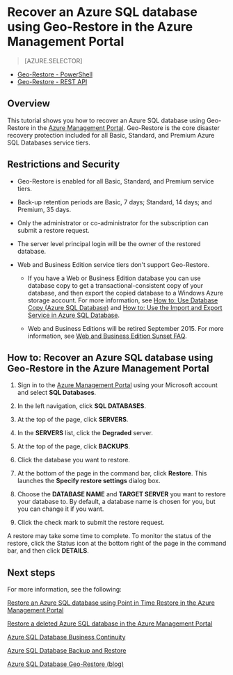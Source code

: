 <properties 
   pageTitle="Recover an Azure SQL database using Geo-Restore in the Azure Management Portal" 
   description="Geo-Restore, Windows Azure SQL Database, restore database, recover database, Azure Management Portal, Azure Management Portal" 
   services="sql-database" 
   documentationCenter="" 
   authors="elfisher" 
   manager="jeffreyg" 
   editor="v-romcal"/>

<tags
	ms.service="sql-database"
	ms.date="07/24/2015"
	wacn.date=""/>

# Recover an Azure SQL database using Geo-Restore in the Azure Management Portal

> [AZURE.SELECTOR]
- [Geo-Restore - PowerShell](/documentation/articles/sql-database-geo-restore-tutorial-powershell)
- [Geo-Restore - REST API](/documentation/articles/sql-database-geo-restore-tutorial-rest)   

## Overview

This tutorial shows you how to recover an Azure SQL database using Geo-Restore in the [Azure Management Portal](http://manage.windowsazure.cn). Geo-Restore is the core disaster recovery protection included for all Basic, Standard, and Premium Azure SQL Databases service tiers.

## Restrictions and Security

* Geo-Restore is enabled for all Basic, Standard, and Premium service tiers.

* Back-up retention periods are Basic, 7 days; Standard, 14 days; and Premium, 35 days.

* Only the administrator or co-administrator for the subscription can submit a restore request.

* The server level principal login will be the owner of the restored database.

* Web and Business Edition service tiers don't support Geo-Restore.
 
	* If you have a Web or Business Edition database you can use database copy to get a transactional-consistent copy of your database, and then export the copied database to a Windows Azure storage account. For more information, see [How to: Use Database Copy (Azure SQL Database)](http://msdn.microsoft.com/zh-cn/library/azure/ff951631.aspx) and [How to: Use the Import and Export Service in Azure SQL Database](http://msdn.microsoft.com/zh-cn/library/azure/hh335292.aspx).

	* Web and Business Editions will be retired September 2015. For more information, see [Web and Business Edition Sunset FAQ](http://msdn.microsoft.com/zh-cn/library/azure/dn741330.aspx).

## How to: Recover an Azure SQL database using Geo-Restore in the Azure Management Portal
<!-- deleted by customization

> [AZURE.VIDEO restore-a-sql-database-using-geo-restore]
-->

1. Sign in to the [Azure Management Portal](http://manage.windowsazure.cn) using your Microsoft account and select **SQL Databases**.

2. In the left navigation, click **SQL DATABASES**.

3. At the top of the page, click **SERVERS**.

4. In the **SERVERS** list, click the **Degraded** server.

4. At the top of the page, click **BACKUPS**.

5. Click the database you want to restore.

6. At the bottom of the page in the command bar, click **Restore**. This launches the **Specify restore settings** dialog box. 

7. Choose the **DATABASE NAME** and **TARGET SERVER** you want to restore your database to. By default, a database name is chosen for you, but you can change it if you want.   

9. Click the check mark to submit the restore request.

A restore may take some time to complete. To monitor the status of the restore, click the Status icon at the bottom right of the page in the command bar, and then click **DETAILS**.

## Next steps

For more information, see the following: 

[Restore an Azure SQL database using Point in Time Restore in the Azure Management Portal](/documentation/articles/sql-database-point-in-time-restore-tutorial-management-portal)

[Restore a deleted Azure SQL database in the Azure Management Portal](/documentation/articles/sql-database-restore-deleted-database-tutorial-management-portal)

[Azure SQL Database Business Continuity](http://msdn.microsoft.com/zh-cn/library/azure/hh852669.aspx)

[Azure SQL Database Backup and Restore](http://msdn.microsoft.com/zh-cn/library/azure/jj650016.aspx)

[Azure SQL Database Geo-Restore (blog)](http://azure.microsoft.com/blog/2014/09/13/azure-sql-database-geo-restore/) 